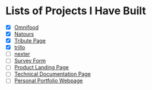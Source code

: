 # Lists of Projects I Have Built

* [x] [Omnifood](https://genesisgabiola.github.io/omnifood/)
* [x] [Natours](https://genesisgabiola.github.io/natours/)
* [x] [Tribute Page](https://genesisgabiola.github.io/tribute-page/)
* [x] [trillo](https://genesisgabiola.github.io/trillo/)
* [ ] [nexter](https://genesisgabiola.github.io/nexter/)
* [ ] [Survey Form](https://genesisgabiola.github.io/survey-form/)
* [ ] [Product Landing Page](https://genesisgabiola.github.io/product-landing/)
* [ ] [Technical Documentation Page](https://genesisgabiola.github.io/technical-documentation/)
* [ ] [Personal Portfolio Webpage](https://genesisgabiola.github.io/portfolio/)
